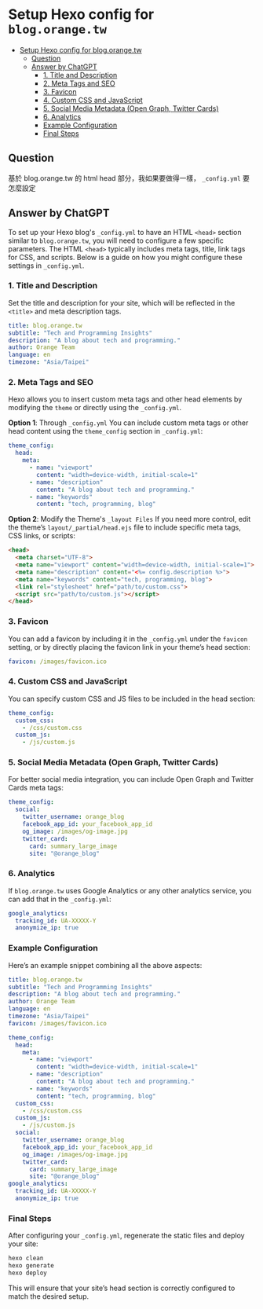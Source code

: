 # Setup Hexo config for `blog.orange.tw`

<!--ts-->
* [Setup Hexo config for blog.orange.tw](guides/setup-hexo-config-for-blog-orange-tw.md#setup-hexo-config-for-blogorangetw)
   * [Question](guides/setup-hexo-config-for-blog-orange-tw.md#question)
   * [Answer by ChatGPT](guides/setup-hexo-config-for-blog-orange-tw.md#answer-by-chatgpt)
      * [1. Title and Description](guides/setup-hexo-config-for-blog-orange-tw.md#1-title-and-description)
      * [2. Meta Tags and SEO](guides/setup-hexo-config-for-blog-orange-tw.md#2-meta-tags-and-seo)
      * [3. Favicon](guides/setup-hexo-config-for-blog-orange-tw.md#3-favicon)
      * [4. Custom CSS and JavaScript](guides/setup-hexo-config-for-blog-orange-tw.md#4-custom-css-and-javascript)
      * [5. Social Media Metadata (Open Graph, Twitter Cards)](guides/setup-hexo-config-for-blog-orange-tw.md#5-social-media-metadata-open-graph-twitter-cards)
      * [6. Analytics](guides/setup-hexo-config-for-blog-orange-tw.md#6-analytics)
      * [Example Configuration](guides/setup-hexo-config-for-blog-orange-tw.md#example-configuration)
      * [Final Steps](guides/setup-hexo-config-for-blog-orange-tw.md#final-steps)
<!--te-->

## Question

基於 blog.orange.tw 的 html head 部分，我如果要做得一樣， `_config.yml` 要怎麼設定

## Answer by ChatGPT

To set up your Hexo blog's `_config.yml` to have an HTML `<head>` section similar to `blog.orange.tw`, you will need to configure a few specific parameters. The HTML `<head>` typically includes meta tags, title, link tags for CSS, and scripts. Below is a guide on how you might configure these settings in `_config.yml`.

### 1. Title and Description
Set the title and description for your site, which will be reflected in the `<title>` and meta description tags.

```yaml
title: blog.orange.tw
subtitle: "Tech and Programming Insights"
description: "A blog about tech and programming."
author: Orange Team
language: en
timezone: "Asia/Taipei"
```

### 2. Meta Tags and SEO
Hexo allows you to insert custom meta tags and other head elements by modifying the `theme` or directly using the `_config.yml`.

**Option 1**: Through `_config.yml`
You can include custom meta tags or other head content using the `theme_config` section in `_config.yml`:

```yaml
theme_config:
  head:
    meta:
      - name: "viewport"
        content: "width=device-width, initial-scale=1"
      - name: "description"
        content: "A blog about tech and programming."
      - name: "keywords"
        content: "tech, programming, blog"
```

**Option 2**: Modify the Theme's `_layout Files`
If you need more control, edit the theme’s `layout/_partial/head.ejs` file to include specific meta tags, CSS links, or scripts:

```html
<head>
  <meta charset="UTF-8">
  <meta name="viewport" content="width=device-width, initial-scale=1">
  <meta name="description" content="<%= config.description %>">
  <meta name="keywords" content="tech, programming, blog">
  <link rel="stylesheet" href="path/to/custom.css">
  <script src="path/to/custom.js"></script>
</head>
```

### 3. Favicon
You can add a favicon by including it in the `_config.yml` under the `favicon` setting, or by directly placing the favicon link in your theme’s head section:

```yaml
favicon: /images/favicon.ico
```

### 4. Custom CSS and JavaScript
You can specify custom CSS and JS files to be included in the head section:

```yaml
theme_config:
  custom_css:
    - /css/custom.css
  custom_js:
    - /js/custom.js
```

### 5. Social Media Metadata (Open Graph, Twitter Cards)
For better social media integration, you can include Open Graph and Twitter Cards meta tags:

```yaml
theme_config:
  social:
    twitter_username: orange_blog
    facebook_app_id: your_facebook_app_id
    og_image: /images/og-image.jpg
    twitter_card:
      card: summary_large_image
      site: "@orange_blog"
```

### 6. Analytics
If `blog.orange.tw` uses Google Analytics or any other analytics service, you can add that in the `_config.yml`:

```yaml
google_analytics:
  tracking_id: UA-XXXXX-Y
  anonymize_ip: true
```

### Example Configuration
Here’s an example snippet combining all the above aspects:

```yaml
title: blog.orange.tw
subtitle: "Tech and Programming Insights"
description: "A blog about tech and programming."
author: Orange Team
language: en
timezone: "Asia/Taipei"
favicon: /images/favicon.ico

theme_config:
  head:
    meta:
      - name: "viewport"
        content: "width=device-width, initial-scale=1"
      - name: "description"
        content: "A blog about tech and programming."
      - name: "keywords"
        content: "tech, programming, blog"
  custom_css:
    - /css/custom.css
  custom_js:
    - /js/custom.js
  social:
    twitter_username: orange_blog
    facebook_app_id: your_facebook_app_id
    og_image: /images/og-image.jpg
    twitter_card:
      card: summary_large_image
      site: "@orange_blog"
google_analytics:
  tracking_id: UA-XXXXX-Y
  anonymize_ip: true
```

### Final Steps
After configuring your `_config.yml`, regenerate the static files and deploy your site:

```bash
hexo clean
hexo generate
hexo deploy
```

This will ensure that your site’s head section is correctly configured to match the desired setup.

